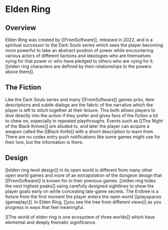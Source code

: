 # Elden Ring
## Overview
Elden Ring was created by [[FromSoftware]], released in 2022, and is a spiritual successor to the Dark Souls series which sees the player becoming more powerful to take an abstract position of power while encountering various actors of different factions and ideologies who are themselves vying for that power or who have pledged to others who are vying for it. [[elden ring characters are defined by their relationships to the powers above them]].
## The Fiction
Like the Dark Souls series and many [[FromSoftware]] games prior, item descriptions and subtle dialogs are the fabric of the narrative which the player is left to stitch together at their leisure. This both allows players to dive directly into the action if they prefer and gives fans of the fiction a lot to chew on, especially in repeated playthroughs. Events such as [[The Night of the Black Knives]] are alluded to, and later the player can acquire a weapon called the [[Black Knife]] with a shoirt description to learn from. There are no codex entry push notifications like some games might use for their lore, but the information is there.

## Design
[[elden ring level design]] in its open world is different from many other open world games and more of an extrapolation of the dungeon design that [[FromSoftware]] is known for in their previous games. [[elden ring hides the next highest peaks]] using carefully designed sightlines to show the player goals early on while concealing late-game secrets. The Erdtree is a fixture from the first moment the player enters the open world [[playspaces (gameplay)]]. In Elden Ring, [[you see the tree from different views]] as you progress in ways that feel meaningful.

[[The world of elden ring is one ecosystem of three worlds]] which have elemental and deeply thematic significance.